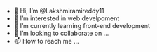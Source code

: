 - 👋 Hi, I’m @Lakshmiramireddy11
- 👀 I’m interested in web develpoment
- 🌱 I’m currently learning front-end development
- 💞️ I’m looking to collaborate on ...
- 📫 How to reach me ...

<!---
Lakshmiramireddy11/Lakshmiramireddy11 is a ✨ special ✨ repository because its `README.md` (this file) appears on your GitHub profile.
You can click the Preview link to take a look at your changes.
--->
